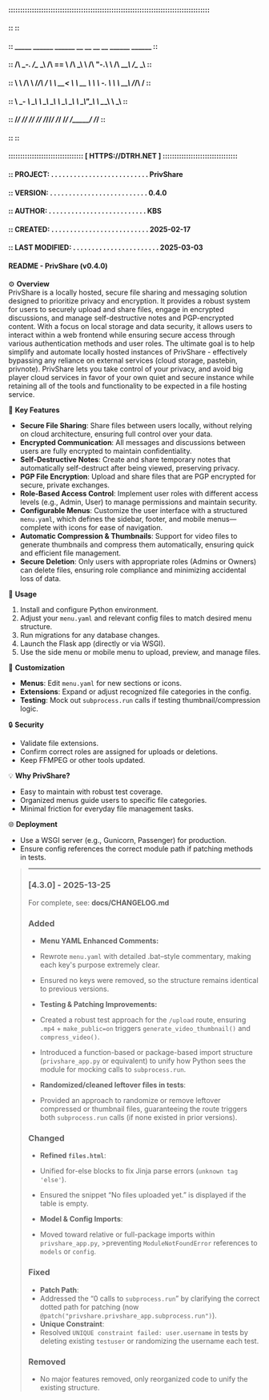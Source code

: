 ####  ::::::::::::::::::::::::::::::::::::::::::::::::::::::::::::::::::::::::::::::::::::::       
####  ::                                                                                  ::       
####  ::      _____     ______   ______     __  __     __   __     ______     ______      ::       
####  ::     /\  __-.  /\__  _\ /\  == \   /\ \_\ \   /\ "-.\ \   /\  ___\   /\__  _\     ::       
####  ::     \ \ \/\ \ \/_/\ \/ \ \  __<   \ \  __ \  \ \ \-.  \  \ \  __\   \/_/\ \/     ::       
####  ::      \ \____-    \ \_\  \ \_\ \_\  \ \_\ \_\  \ \_\\"\_\  \ \_____\    \ \_\     ::       
####  ::       \/____/     \/_/   \/_/ /_/   \/_/\/_/   \/_/ \/_/   \/_____/     \/_/     ::       
####  ::                                                                                  ::       
####  :::::::::::::::::::::::::::::::: [ HTTPS://DTRH.NET ] ::::::::::::::::::::::::::::::::       
####                                                                                               
####       :: PROJECT: . . . . . . . . . . . . . . . . . . . . . . . . . . PrivShare               
####       :: VERSION: . . . . . . . . . . . . . . . . . . . . . . . . . . 0.4.0                   
####       :: AUTHOR:  . . . . . . . . . . . . . . . . . . . . . . . . . . KBS                     
####       :: CREATED: . . . . . . . . . . . . . . . . . . . . . . . . . . 2025-02-17              
####       :: LAST MODIFIED: . . . . . . . . . . . . . . . . . . . . . . . 2025-03-03              
####                                                                                             
#### README - PrivShare (v0.4.0)
 
⚙ **Overview**  
PrivShare is a locally hosted, secure file sharing and messaging solution designed to prioritize privacy and encryption. It provides a robust system for users to securely upload and share files, engage in encrypted discussions, and manage self-destructive notes and PGP-encrypted content. With a focus on local storage and data security, it allows users to interact within a web frontend while ensuring secure access through various authentication methods and user roles. The ultimate goal is to help simplify and automate locally hosted instances of PrivShare - effectively bypassing any reliance on external services (cloud storage, pastebin, privnote). PrivShare lets you take control of your privacy, and avoid big player cloud services in favor of your own quiet and secure instance while retaining all of the tools and functionality to be expected in a file hosting service.

📂 **Key Features**  
- **Secure File Sharing**: Share files between users locally, without relying on cloud architecture, ensuring full control over your data.  
- **Encrypted Communication**: All messages and discussions between users are fully encrypted to maintain confidentiality.  
- **Self-Destructive Notes**: Create and share temporary notes that automatically self-destruct after being viewed, preserving privacy.  
- **PGP File Encryption**: Upload and share files that are PGP encrypted for secure, private exchanges.  
- **Role-Based Access Control**: Implement user roles with different access levels (e.g., Admin, User) to manage permissions and maintain security.  
- **Configurable Menus**: Customize the user interface with a structured `menu.yaml`, which defines the sidebar, footer, and mobile menus—complete with icons for ease of navigation.  
- **Automatic Compression & Thumbnails**: Support for video files to generate thumbnails and compress them automatically, ensuring quick and efficient file management.  
- **Secure Deletion**: Only users with appropriate roles (Admins or Owners) can delete files, ensuring role compliance and minimizing accidental loss of data.
 
 🚀 **Usage**  
 1. Install and configure Python environment.  
 2. Adjust your `menu.yaml` and relevant config files to match desired menu structure.  
 3. Run migrations for any database changes.  
 4. Launch the Flask app (directly or via WSGI).  
 5. Use the side menu or mobile menu to upload, preview, and manage files.  
 
 🔧 **Customization**  
 - **Menus**: Edit `menu.yaml` for new sections or icons.  
 - **Extensions**: Expand or adjust recognized file categories in the config.  
 - **Testing**: Mock out `subprocess.run` calls if testing thumbnail/compression logic.  
 
 🔒 **Security**  
 - Validate file extensions.  
 - Confirm correct roles are assigned for uploads or deletions.  
 - Keep FFMPEG or other tools updated.  
 
 💡 **Why PrivShare?**  
 - Easy to maintain with robust test coverage.  
 - Organized menus guide users to specific file categories.  
 - Minimal friction for everyday file management tasks.  
 
 🌐 **Deployment**  
 - Use a WSGI server (e.g., Gunicorn, Passenger) for production.  
 - Ensure config references the correct module path if patching methods in tests.  

> _____________________
> ### [4.3.0] - 2025-13-25
> For complete, see: **docs/CHANGELOG.md** 
> ### Added
>- **Menu YAML Enhanced Comments:**
>  - Rewrote `menu.yaml` with detailed .bat–style commentary, making 
>    each key's purpose extremely clear. 
>  - Ensured no keys were removed, so the structure remains identical 
>    to previous versions.
>
>- **Testing & Patching Improvements:**
>  - Created a robust test approach for the `/upload` route, ensuring 
>    `.mp4` + `make_public=on` triggers `generate_video_thumbnail()` and 
>    `compress_video()`. 
>  - Introduced a function-based or package-based import structure 
>    (`privshare_app.py` or equivalent) to unify how Python sees the 
>    module for mocking calls to `subprocess.run`. 
>
>- **Randomized/cleaned leftover files in tests**:
>  - Provided an approach to randomize or remove leftover compressed 
>    or thumbnail files, guaranteeing the route triggers both 
>    `subprocess.run` calls (if none existed in prior versions).
>
>### Changed
>- **Refined `files.html`**:
>  - Unified for-else blocks to fix Jinja parse errors (`unknown tag 'else'`).
>  - Ensured the snippet “No files uploaded yet.” is displayed 
>    if the table is empty.
>
>- **Model & Config Imports**:
>  - Moved toward relative or full-package imports within `privshare_app.py`, 
    >preventing `ModuleNotFoundError` references to `models` or `config`.
>
>### Fixed
>- **Patch Path**:
>  - Addressed the “0 calls to `subprocess.run`” by clarifying 
>    the correct dotted path for patching (now `@patch("privshare.privshare_app.subprocess.run")`).
>- **Unique Constraint**:
>  - Resolved `UNIQUE constraint failed: user.username` in tests by 
>    deleting existing `testuser` or randomizing the username each test.
>
>### Removed
>- No major features removed, only reorganized code to unify 
>  the existing structure.
 
 
